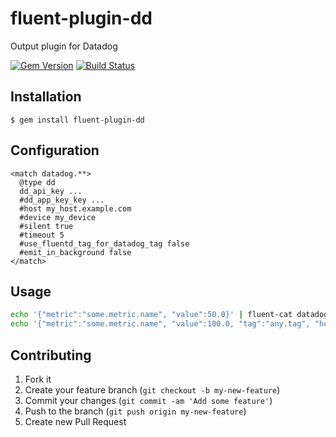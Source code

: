 # fluent-plugin-dd

Output plugin for Datadog

[![Gem Version](https://badge.fury.io/rb/fluent-plugin-dd.svg)](http://badge.fury.io/rb/fluent-plugin-dd)
[![Build Status](https://travis-ci.org/winebarrel/fluent-plugin-dd.svg?branch=master)](https://travis-ci.org/winebarrel/fluent-plugin-dd)

## Installation

    $ gem install fluent-plugin-dd

## Configuration

```
<match datadog.**>
  @type dd
  dd_api_key ...
  #dd_app_key_key ...
  #host my_host.example.com
  #device my_device
  #silent true
  #timeout 5
  #use_fluentd_tag_for_datadog_tag false
  #emit_in_background false
</match>
```

## Usage

```sh
echo '{"metric":"some.metric.name", "value":50.0}' | fluent-cat datadog.metric
echo '{"metric":"some.metric.name", "value":100.0, "tag":"any.tag", "host":"any.host", "type":"gauge", "device":"my_device"}' | fluent-cat datadog.metric
```

## Contributing

1. Fork it
2. Create your feature branch (`git checkout -b my-new-feature`)
3. Commit your changes (`git commit -am 'Add some feature'`)
4. Push to the branch (`git push origin my-new-feature`)
5. Create new Pull Request
